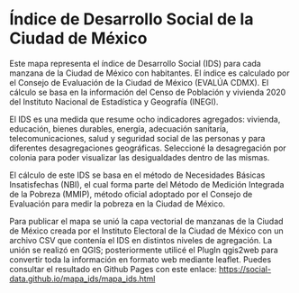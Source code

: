 # Índice de Desarrollo Social de la Ciudad de México #

Este mapa representa el índice de Desarrollo Social (IDS) para cada manzana de la Ciudad de México con habitantes. El índice es
calculado por el Consejo de Evaluación de la Ciudad de México (EVALÚA CDMX). El cálculo se basa en la información del Censo de
Población y vivienda 2020 del Instituto Nacional de Estadística y Geografía (INEGI).

El IDS es una medida que resume ocho indicadores agregados: vivienda, educación, bienes durables, energía, adecuación sanitaría,
telecomunicaciones, salud y seguridad social de las personas y para diferentes desagregaciones geográficas. Seleccioné la 
desagregación por colonia para poder visualizar las desigualdades dentro de las mismas.

El cálculo de este IDS se basa en el método de Necesidades Básicas Insatisfechas (NBI), el cual forma parte del Método de Medición
 Integrada de la Pobreza (MMIP), método oficial adoptado por el Consejo de Evaluación para medir la pobreza en la Ciudad de México.

 Para publicar el mapa se unió la capa vectorial de manzanas de la Ciudad de México creada por el Instituto Electoral de la Ciudad
 de México con un archivo CSV que contenía el IDS en distintos niveles de agregación. La unión se realizó en QGIS; posteriormente
 utilicé el PlugIn qgis2web para convertir toda la información en formato web mediante leaflet. Puedes consultar el resultado en 
 Github Pages con este enlace: https://social-data.github.io/mapa_ids/mapa_ids.html
